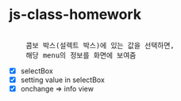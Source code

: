# js-class-homework

<pre> 
    콤보 박스(설렉트 박스)에 있는 값을 선택하면, 
    해당 menu의 정보를 화면에 보여줌
</pre>

- [x] selectBox
- [x] setting value in selectBox
- [x] onchange => info view
